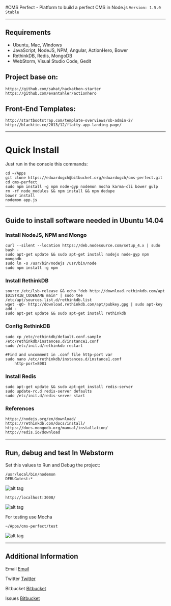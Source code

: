 #CMS Perfect - Platform to build a perfect CMS in Node.js
`Version: 1.5.0 Stable`

-----

## Requirements

* Ubuntu, Mac, Windows
* JavaScript, NodeJS, NPM, Angular, ActionHero, Bower
* RethinkDB, Redis, MongoDB
* WebStorm, Visual Studio Code, Gedit

## Project base on:

	https://github.com/sahat/hackathon-starter
	https://github.com/evantahler/actionhero

## Front-End Templates:

	http://startbootstrap.com/template-overviews/sb-admin-2/
	http://blacktie.co/2013/12/flatty-app-landing-page/

-----

# Quick Install
Just run in the console this commands:

	cd ~/Apps
	git clone https://eduardogch@bitbucket.org/eduardogch/cms-perfect.git
	cd cms-perfect
	sudo npm install -g npm node-gyp nodemon mocha karma-cli bower gulp
	rm -rf node_modules && npm install && npm dedupe
	bower install
	nodemon app.js

-----

## Guide to install software needed in Ubuntu 14.04

### Install NodeJS, NPM and Mongo
	curl --silent --location https://deb.nodesource.com/setup_4.x | sudo bash -
	sudo apt-get update && sudo apt-get install nodejs node-gyp npm mongodb
	sudo ln -s /usr/bin/nodejs /usr/bin/node
	sudo npm install -g npm

### Install RethinkDB
    source /etc/lsb-release && echo "deb http://download.rethinkdb.com/apt $DISTRIB_CODENAME main" | sudo tee /etc/apt/sources.list.d/rethinkdb.list
    wget -qO- http://download.rethinkdb.com/apt/pubkey.gpg | sudo apt-key add -
    sudo apt-get update && sudo apt-get install rethinkdb 
    
### Config RethinkDB
    sudo cp /etc/rethinkdb/default.conf.sample /etc/rethinkdb/instances.d/instance1.conf
    sudo /etc/init.d/rethinkdb restart
    
    #Find and uncomment in .conf file http-port var
    sudo nano /etc/rethinkdb/instances.d/instance1.conf
        http-port=8081

### Install Redis
    sudo apt-get update && sudo apt-get install redis-server 
    sudo update-rc.d redis-server defaults 
    sudo /etc/init.d/redis-server start

### References
    https://nodejs.org/en/download/
    https://rethinkdb.com/docs/install/
    https://docs.mongodb.org/manual/installation/
    http://redis.io/download

-----

## Run, debug and test In Webstorm

Set this values to Run and Debug the project:
	
	/usr/local/bin/nodemon
	DEBUG=test:*
	
![alt tag](http://i.imgur.com/KUBvW44.png)
	
	http://localhost:3000/
	
![alt tag](http://i.imgur.com/ciB0es1.png)


For testing use Mocha

	~/Apps/cms-perfect/test
	
![alt tag](http://i.imgur.com/JEcewFl.png)

-----

## Additional Information

Email [Email](mailto:eduardo.gch@gmail.com)

Twitter [Twitter](https://twitter.com/eduardochavira_)

Bitbucket [Bitbucket](https://bitbucket.org/eduardogch/cms-perfect)

Issues [Bitbucket](https://bitbucket.org/eduardogch/cms-perfect/issues)
